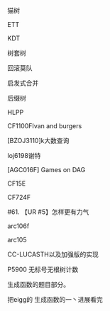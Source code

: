 
<!--more-->

猫树

ETT

KDT

树套树

回滚莫队

启发式合并

后缀树

HLPP



CF1100FIvan and burgers

[BZOJ3110]k大数查询

loj6198谢特

[AGC016F] Games on DAG

CF15E

CF724F

#61. 【UR #5】怎样更有力气

arc106f

arc105

CC-LUCASTH以及加强版的实现

P5900 无标号无根树计数



生成函数的题目部分。

把eigg的 生成函数的一丶进展看完